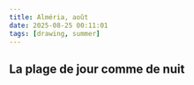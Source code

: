 ```yaml
---
title: Alméria, août
date: 2025-08-25 00:11:01
tags: [drawing, summer]
---
```


## La plage de jour comme de nuit